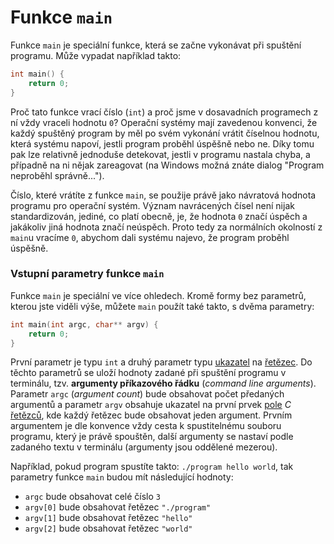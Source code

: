 # Funkce `main`
Funkce `main` je speciální funkce, která se začne vykonávat při spuštění programu. Může vypadat
například takto:
```c
int main() {
    return 0;
}
```
Proč tato funkce vrací číslo (`int`) a proč jsme v dosavadních programech z ní vždy vraceli hodnotu
`0`? Operační systémy mají zavedenou konvenci, že každý spuštěný program by měl po svém vykonání
vrátit číselnou hodnotu, která systému napoví, jestli program proběhl úspěšně nebo ne. Díky tomu
pak lze relativně jednoduše detekovat, jestli v programu nastala chyba, a případně na ni nějak
zareagovat (na Windows možná znáte dialog "Program neproběhl správně...").

Číslo, které vrátíte z funkce `main`, se použije právě jako návratová hodnota programu pro operační
systém. Význam navrácených čísel není nijak standardizován, jediné, co platí obecně, je, že hodnota
`0` značí úspěch a jakákoliv jiná hodnota značí neúspěch. Proto tedy za normálních okolností z
`main`u vracíme `0`, abychom dali systému najevo, že program proběhl úspěšně.

### Vstupní parametry funkce `main`
Funkce `main` je speciální ve více ohledech. Kromě formy bez parametrů, kterou jste viděli výše,
můžete `main` použít také takto, s dvěma parametry:
```c
int main(int argc, char** argv) {
    return 0;
}
```
První parametr je typu `int` a druhý parametr typu [ukazatel](../c/prace_s_pameti/ukazatele.md) na
[řetězec](../c/retezce.md). Do těchto parametrů se uloží hodnoty zadané při spuštění programu v
terminálu, tzv. **argumenty příkazového řádku** (*command line arguments*). Parametr `argc`
(*argument count*) bude obsahovat počet předaných argumentů a parametr `argv` obsahuje ukazatel na
první prvek [pole](../c/pole.md) *C* [řetězců](../c/retezce.md), kde každý řetězec bude obsahovat
jeden argument. Prvním argumentem je dle konvence vždy cesta k spustitelnému souboru programu,
který je právě spouštěn, další argumenty se nastaví podle zadaného textu v terminálu (argumenty
jsou oddělené mezerou).

Například, pokud program spustíte takto: `./program hello world`, tak parametry funkce `main` budou
mít následující hodnoty:
- `argc` bude obsahovat celé číslo `3` 
- `argv[0]` bude obsahovat řetězec `"./program"`
- `argv[1]` bude obsahovat řetězec `"hello"`
- `argv[2]` bude obsahovat řetězec `"world"`
